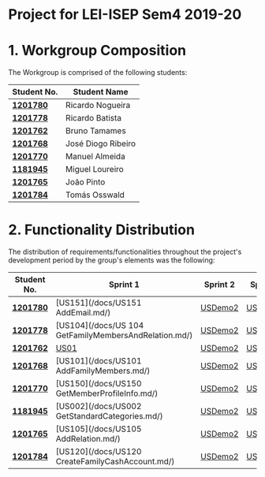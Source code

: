 # Project for  LEI-ISEP Sem4 2019-20

# 1. Workgroup Composition

The Workgroup is comprised of the following students:

| Student No.	   | Student Name			    |
|--------------|------------------------------|
| **[1201780](/docs/1201780/)**  | Ricardo Nogueira          |
| **[1201778](/docs/1170000/)**  | Ricardo Batista      | 						        |
| **[1201762](/docs/1170000/)**  | Bruno Tamames        | 						        |
| **[1201768](/docs/1170000/)**  | José Diogo Ribeiro         | 						        |
| **[1201770](/docs/1170000/)**  | Manuel Almeida             | 						        |
| **[1181945](/docs/US002%20GetStandardCategories.md/)**  | Miguel Loureiro             | 						        |
| **[1201765](/docs/1170000/)**  | João Pinto             | 						        |
**[1201784](/docs/1170000/)**  | Tomás Osswald

# 2. Functionality Distribution ###
The distribution of requirements/functionalities throughout the project's development period by the group's elements was the following:


| Student No.	| Sprint 1 | Sprint 2 | Sprint 3 |
|------------|----------|----------|----------|
| [**1201780**](/docs/1201780/)| [US151](/docs/US151 AddEmail.md/)| [USDemo2](/docs/USDemo2)| [USDemo3](/docs/USDemo3) |
| [**1201778**](/docs/1201778/)| [US104](/docs/US 104 GetFamilyMembersAndRelation.md/)| [USDemo2](/docs/USDemo2)| [USDemo3](/docs/USDemo3) |
| [**1201762**](/docs/1201762/)| [US01](/docs/US001CreateStandardCategory.md/)| [USDemo2](/docs/USDemo2)| [USDemo3](/docs/USDemo3) |
| [**1201768**](/docs/1201768/)| [US101](/docs/US101 AddFamilyMembers.md/)| [USDemo2](/docs/USDemo2)| [USDemo3](/docs/USDemo3) |
| [**1201770**](/docs/1201770/)| [US150](/docs/US150 GetMemberProfileInfo.md/)| [USDemo2](/docs/USDemo2)| [USDemo3](/docs/USDemo3) |
| [**1181945**](/docs/1181945/)| [US002](/docs/US002 GetStandardCategories.md/)| [USDemo2](/docs/USDemo2)| [USDemo3](/docs/USDemo3) |
| [**1201765**](/docs/1201765/)| [US105](/docs/US105 AddRelation.md/)| [USDemo2](/docs/USDemo2)| [USDemo3](/docs/USDemo3) |
| [**1201784**](/docs/1201784/)| [US120](/docs/US120 CreateFamilyCashAccount.md/)| [USDemo2](/docs/USDemo2)| [USDemo3](/docs/USDemo3) |